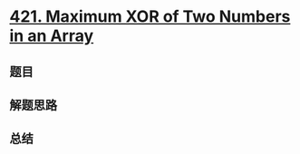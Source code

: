 # [421. Maximum XOR of Two Numbers in an Array](https://leetcode.com/problems/maximum-xor-of-two-numbers-in-an-array/)

## 题目


## 解题思路


## 总结


